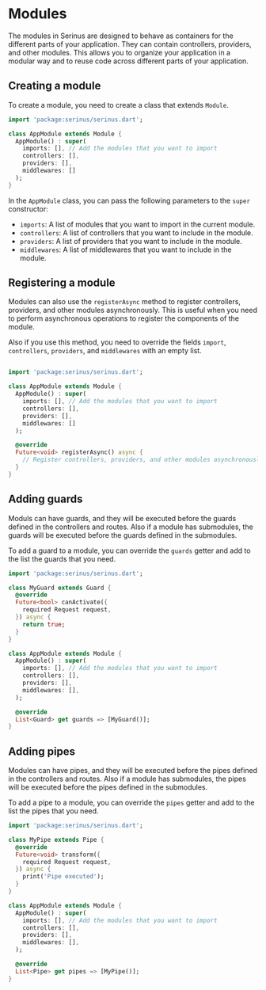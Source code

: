 # Modules

The modules in Serinus are designed to behave as containers for the different parts of your application. They can contain controllers, providers, and other modules. This allows you to organize your application in a modular way and to reuse code across different parts of your application.

## Creating a module

To create a module, you need to create a class that extends `Module`.

```dart
import 'package:serinus/serinus.dart';

class AppModule extends Module {
  AppModule() : super(
	imports: [], // Add the modules that you want to import
	controllers: [],
	providers: [],
	middlewares: []
  );
}
```

In the `AppModule` class, you can pass the following parameters to the `super` constructor:

- `imports`: A list of modules that you want to import in the current module.
- `controllers`: A list of controllers that you want to include in the module.
- `providers`: A list of providers that you want to include in the module.
- `middlewares`: A list of middlewares that you want to include in the module.

## Registering a module

Modules can also use the `registerAsync` method to register controllers, providers, and other modules asynchronously. This is useful when you need to perform asynchronous operations to register the components of the module.

Also if you use this method, you need to override the fields `import`, `controllers`, `providers`, and `middlewares` with an empty list.

```dart

import 'package:serinus/serinus.dart';

class AppModule extends Module {
  AppModule() : super(
	imports: [], // Add the modules that you want to import
	controllers: [],
	providers: [],
	middlewares: []
  );

  @override
  Future<void> registerAsync() async {
	// Register controllers, providers, and other modules asynchronously
  }
}
```

## Adding guards

Moduls can have guards, and they will be executed before the guards defined in the controllers and routes.
Also if a module has submodules, the guards will be executed before the guards defined in the submodules.

To add a guard to a module, you can override the `guards` getter and add to the list the guards that you need.

```dart
import 'package:serinus/serinus.dart';

class MyGuard extends Guard {
  @override
  Future<bool> canActivate({
	required Request request,
  }) async {
	return true;
  }
}

class AppModule extends Module {
  AppModule() : super(
	imports: [], // Add the modules that you want to import
	controllers: [],
	providers: [],
	middlewares: [],
  );

  @override
  List<Guard> get guards => [MyGuard()];
}
```

## Adding pipes

Modules can have pipes, and they will be executed before the pipes defined in the controllers and routes.
Also if a module has submodules, the pipes will be executed before the pipes defined in the submodules.

To add a pipe to a module, you can override the `pipes` getter and add to the list the pipes that you need.

```dart
import 'package:serinus/serinus.dart';

class MyPipe extends Pipe {
  @override
  Future<void> transform({
	required Request request,
  }) async {
	print('Pipe executed');
  }
}

class AppModule extends Module {
  AppModule() : super(
	imports: [], // Add the modules that you want to import
	controllers: [],
	providers: [],
	middlewares: [],
  );

  @override
  List<Pipe> get pipes => [MyPipe()];
}
```